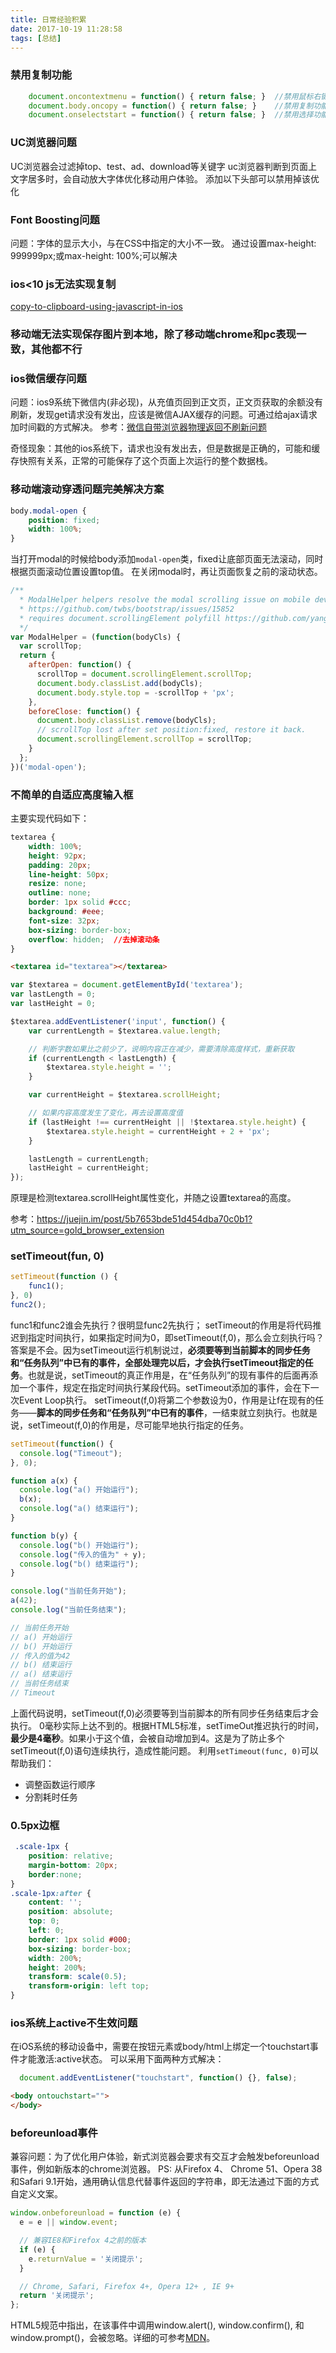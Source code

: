 ```yaml
---
title: 日常经验积累
date: 2017-10-19 11:28:58
tags: [总结]
---
```


### 禁用复制功能
``` javascript
    document.oncontextmenu = function() { return false; }  //禁用鼠标右键功能
    document.body.oncopy = function() { return false; }    //禁用复制功能
    document.onselectstart = function() { return false; }  //禁用选择功能
```

### UC浏览器问题
UC浏览器会过滤掉top、test、ad、download等关键字
uc浏览器判断到页面上文字居多时，会自动放大字体优化移动用户体验。
添加以下头部可以禁用掉该优化
<meta name="wap-font-scale" content="no">

### Font Boosting问题
问题：字体的显示大小，与在CSS中指定的大小不一致。
通过设置max-height: 999999px;或max-height: 100%;可以解决

### ios<10 js无法实现复制
[copy-to-clipboard-using-javascript-in-ios](https://stackoverflow.com/questions/34045777/copy-to-clipboard-using-javascript-in-ios)

### 移动端无法实现保存图片到本地，除了移动端chrome和pc表现一致，其他都不行

### ios微信缓存问题
问题：ios9系统下微信内(非必现)，从充值页回到正文页，正文页获取的余额没有刷新，发现get请求没有发出，应该是微信AJAX缓存的问题。可通过给ajax请求加时间戳的方式解决。
参考：[微信自带浏览器物理返回不刷新问题](https://www.jianshu.com/p/6baa49e26533)

奇怪现象：其他的ios系统下，请求也没有发出去，但是数据是正确的，可能和缓存快照有关系，正常的可能保存了这个页面上次运行的整个数据栈。

### 移动端滚动穿透问题完美解决方案
``` css
body.modal-open {
    position: fixed;
    width: 100%;
}
```
当打开modal的时候给body添加`modal-open`类，fixed让底部页面无法滚动，同时根据页面滚动位置设置top值。
在关闭modal时，再让页面恢复之前的滚动状态。
``` js
/**
  * ModalHelper helpers resolve the modal scrolling issue on mobile devices
  * https://github.com/twbs/bootstrap/issues/15852
  * requires document.scrollingElement polyfill https://github.com/yangg/scrolling-element
  */
var ModalHelper = (function(bodyCls) {
  var scrollTop;
  return {
    afterOpen: function() {
      scrollTop = document.scrollingElement.scrollTop;
      document.body.classList.add(bodyCls);
      document.body.style.top = -scrollTop + 'px';
    },
    beforeClose: function() {
      document.body.classList.remove(bodyCls);
      // scrollTop lost after set position:fixed, restore it back.
      document.scrollingElement.scrollTop = scrollTop;
    }
  };
})('modal-open');
```

### 不简单的自适应高度输入框
主要实现代码如下：
``` css
textarea {
    width: 100%;
    height: 92px;
    padding: 20px;
    line-height: 50px;
    resize: none;
    outline: none;
    border: 1px solid #ccc;
    background: #eee;
    font-size: 32px;
    box-sizing: border-box;
    overflow: hidden;  //去掉滚动条
}
```

``` html
<textarea id="textarea"></textarea>
```

``` js
var $textarea = document.getElementById('textarea');
var lastLength = 0;
var lastHeight = 0;

$textarea.addEventListener('input', function() {
    var currentLength = $textarea.value.length;

    // 判断字数如果比之前少了，说明内容正在减少，需要清除高度样式，重新获取
    if (currentLength < lastLength) {
        $textarea.style.height = '';
    }

    var currentHeight = $textarea.scrollHeight;

    // 如果内容高度发生了变化，再去设置高度值
    if (lastHeight !== currentHeight || !$textarea.style.height) {
        $textarea.style.height = currentHeight + 2 + 'px';
    }

    lastLength = currentLength;
    lastHeight = currentHeight;
});
```
原理是检测textarea.scrollHeight属性变化，并随之设置textarea的高度。

参考：https://juejin.im/post/5b7653bde51d454dba70c0b1?utm_source=gold_browser_extension

### setTimeout(fun, 0)
``` js
setTimeout(function () {
    func1();
}, 0)
func2();
```
func1和func2谁会先执行？很明显func2先执行；
setTimeout的作用是将代码推迟到指定时间执行，如果指定时间为0，即setTimeout(f,0)，那么会立刻执行吗？
答案是不会。因为setTimeout运行机制说过，**必须要等到当前脚本的同步任务和“任务队列”中已有的事件，全部处理完以后，才会执行setTimeout指定的任务**。也就是说，setTimeout的真正作用是，在“任务队列”的现有事件的后面再添加一个事件，规定在指定时间执行某段代码。setTimeout添加的事件，会在下一次Event Loop执行。
setTimeout(f,0)将第二个参数设为0，作用是让f在现有的任务——**脚本的同步任务和“任务队列”中已有的事件**，一结束就立刻执行。也就是说，setTimeout(f,0)的作用是，尽可能早地执行指定的任务。
``` js
setTimeout(function() {
  console.log("Timeout");
}, 0);

function a(x) {
  console.log("a() 开始运行");
  b(x);
  console.log("a() 结束运行");
}

function b(y) {
  console.log("b() 开始运行");
  console.log("传入的值为" + y);
  console.log("b() 结束运行");
}

console.log("当前任务开始");
a(42);
console.log("当前任务结束");

// 当前任务开始
// a() 开始运行
// b() 开始运行
// 传入的值为42
// b() 结束运行
// a() 结束运行
// 当前任务结束
// Timeout
```
上面代码说明，setTimeout(f,0)必须要等到当前脚本的所有同步任务结束后才会执行。
0毫秒实际上达不到的。根据HTML5标准，setTimeOut推迟执行的时间，**最少是4毫秒**。如果小于这个值，会被自动增加到4。这是为了防止多个setTimeout(f,0)语句连续执行，造成性能问题。
利用`setTimeout(func, 0)`可以帮助我们：
- 调整函数运行顺序
- 分割耗时任务

### 0.5px边框
``` css
 .scale-1px {
    position: relative;
    margin-bottom: 20px;
    border:none;
}
.scale-1px:after {
    content: '';
    position: absolute;
    top: 0;
    left: 0;
    border: 1px solid #000;
    box-sizing: border-box;
    width: 200%;
    height: 200%;
    transform: scale(0.5);
    transform-origin: left top;
}
```

### ios系统上active不生效问题
在iOS系统的移动设备中，需要在按钮元素或body/html上绑定一个touchstart事件才能激活:active状态。
可以采用下面两种方式解决：
``` js
  document.addEventListener("touchstart", function() {}, false);
```

``` html
<body ontouchstart="">
</body>
```

### beforeunload事件
兼容问题：为了优化用户体验，新式浏览器会要求有交互才会触发beforeunload事件，例如新版本的chrome浏览器。
PS: 从Firefox 4、 Chrome 51、Opera 38 和Safari 9.1开始，通用确认信息代替事件返回的字符串，即无法通过下面的方式自定义文案。
``` js
window.onbeforeunload = function (e) {
  e = e || window.event;

  // 兼容IE8和Firefox 4之前的版本
  if (e) {
    e.returnValue = '关闭提示';
  }

  // Chrome, Safari, Firefox 4+, Opera 12+ , IE 9+
  return '关闭提示';
};
```
HTML5规范中指出，在该事件中调用window.alert(), window.confirm(), 和 window.prompt()，会被忽略。详细的可参考[MDN](https://developer.mozilla.org/zh-CN/docs/Web/API/Window/onbeforeunload)。
